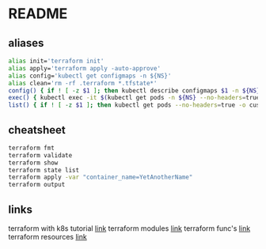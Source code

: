 # README

## aliases

```sh
alias init='terraform init'
alias apply='terraform apply -auto-approve'
alias config='kubectl get configmaps -n ${NS}'
alias clean='rm -rf .terraform *.tfstate*'
config() { if ! [ -z $1 ]; then kubectl describe configmaps $1 -n ${NS}; else kubectl get configmaps -n ${NS};	fi; }
exec() { kubectl exec -it $(kubectl get pods -n ${NS} --no-headers=true -o custom-columns=NAME:.metadata.name | grep $1) -n ${NS} -- sh; }
list() { if ! [ -z $1 ]; then kubectl get pods --no-headers=true -o custom-columns=NAME:.metadata.name -n ${NS} | grep $1; else kubectl get pods --no-headers=true -o custom-columns=NAME:.metadata.name -n ${NS}; fi; }
```

## cheatsheet

```sh
terraform fmt
terraform validate
terraform show
terraform state list
terraform apply -var "container_name=YetAnotherName"
terraform output
```

## links

terraform with k8s tutorial [link](https://learn.hashicorp.com/tutorials/terraform/kubernetes-provider?in=terraform/kubernetes)
terraform modules [link](https://learn.hashicorp.com/tutorials/terraform/module?in=terraform/modules)
terraform func's [link](https://www.terraform.io/language/functions/trimsuffix)
terraform resources [link](https://registry.terraform.io/providers/hashicorp/kubernetes/latest/docs/resources/config_map#labels)
